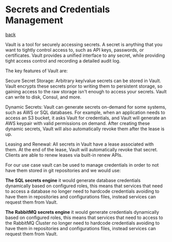 # Secrets and Credentials Management
[back](../README.md)

Vault is a tool for securely accessing secrets. A secret is anything that you want to tightly control access to, such as API keys, passwords, or certificates. Vault provides a unified interface to any secret, while providing tight access control and recording a detailed audit log.

The key features of Vault are:

Secure Secret Storage: Arbitrary key/value secrets can be stored in Vault. Vault encrypts these secrets prior to writing them to persistent storage, so gaining access to the raw storage isn't enough to access your secrets. Vault can write to disk, Consul, and more.

Dynamic Secrets: Vault can generate secrets on-demand for some systems, such as AWS or SQL databases. For example, when an application needs to access an S3 bucket, it asks Vault for credentials, and Vault will generate an AWS keypair with valid permissions on demand. After creating these dynamic secrets, Vault will also automatically revoke them after the lease is up.

Leasing and Renewal: All secrets in Vault have a lease associated with them. At the end of the lease, Vault will automatically revoke that secret. Clients are able to renew leases via built-in renew APIs.

For our use case vault can be used to manage credentials in order to not have them stored in git repositories and we would use:

**The SQL secrets engine** it would generate database credentials dynamically based on configured roles, this means that services that need to access a database no longer need to hardcode credentials avoiding to have them in repositories and configurations files, instead services can request them from Vault.

**The RabbitMQ secrets engine** it would generate credentials dynamically based on configured roles, this means that services that need to access to the RabbitMQ Cluster no longer need to hardcode credentials avoiding to have them in repositories and configurations files, instead services can request them from Vault.







